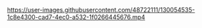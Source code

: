 

https://user-images.githubusercontent.com/48722111/130054535-1c8e4300-cad7-4ec0-a532-1f0266445676.mp4

